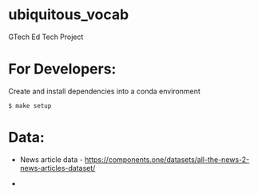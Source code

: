 # ubiquitous_vocab
GTech Ed Tech Project 

# For Developers:

Create and install dependencies into a conda environment
```
$ make setup
```

# Data:
* News article data - https://components.one/datasets/all-the-news-2-news-articles-dataset/

* 